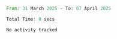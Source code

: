 <!--START_SECTION:waka-->

```rust
From: 31 March 2025 - To: 07 April 2025

Total Time: 0 secs

No activity tracked
```

<!--END_SECTION:waka-->
